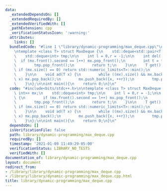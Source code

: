 ```yaml
---
data:
  _extendedDependsOn: []
  _extendedRequiredBy: []
  _extendedVerifiedWith: []
  _pathExtension: cpp
  _verificationStatusIcon: ':warning:'
  attributes:
    links: []
  bundledCode: "#line 1 \"library/dynamic-programming/max_deque.cpp\"\n#include<bits/stdc++.h>\n\
    \ntemplate <class T> struct MaxDeque {\n    std::deque<std::pair<T, int>> mx;\n\
    \    std::deque<int> tmp;\n\n    int l = 0,r = -1;\n\n    int del() {\n      \
    \  if (mx.front().second == l++) mx.pop_front();\n        int t = tmp.front();\n\
    \        tmp.pop_front();\n        return t;\n    }\n\n    T get() {\n       \
    \ if (mx.size() == 0) return std::numeric_limits<T>::min();\n        return mx.front().first;\n\
    \    }\n\n    void ad(T x) {\n        while ((mx).size() && mx.back().first <=\
    \ x) mx.pop_back();\n        mx.push_back({x, ++r});\n        tmp.push_back(x);\n\
    \    }\n};\n\nint main(){\n    return 0;\n}\n"
  code: "#include<bits/stdc++.h>\n\ntemplate <class T> struct MaxDeque {\n    std::deque<std::pair<T,\
    \ int>> mx;\n    std::deque<int> tmp;\n\n    int l = 0,r = -1;\n\n    int del()\
    \ {\n        if (mx.front().second == l++) mx.pop_front();\n        int t = tmp.front();\n\
    \        tmp.pop_front();\n        return t;\n    }\n\n    T get() {\n       \
    \ if (mx.size() == 0) return std::numeric_limits<T>::min();\n        return mx.front().first;\n\
    \    }\n\n    void ad(T x) {\n        while ((mx).size() && mx.back().first <=\
    \ x) mx.pop_back();\n        mx.push_back({x, ++r});\n        tmp.push_back(x);\n\
    \    }\n};\n\nint main(){\n    return 0;\n}\n"
  dependsOn: []
  isVerificationFile: false
  path: library/dynamic-programming/max_deque.cpp
  requiredBy: []
  timestamp: '2021-01-09 11:49:29-05:00'
  verificationStatus: LIBRARY_NO_TESTS
  verifiedWith: []
documentation_of: library/dynamic-programming/max_deque.cpp
layout: document
redirect_from:
- /library/library/dynamic-programming/max_deque.cpp
- /library/library/dynamic-programming/max_deque.cpp.html
title: library/dynamic-programming/max_deque.cpp
---
```

